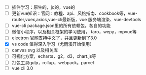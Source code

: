 - [ ] 插件学习：原生的，jq的，vue的
- [ ] 更新vue知识：官网：教程、api、风格指南、cookbook等，vue-router,vuex,axios,vue-cli最新版，vue 服务端渲染、vue-devtools
- [ ] vue-cli package.json里的所有依赖包，各自的功能
- [ ] 微信小程序，以及相关框架的学习使用， taro，wepy，mpvue等
- [ ] electron 官网支持中文了，并且更新到了3.0
- [x] vs code 值得深入学习（尤雨溪开始使用）
- [ ] canvas svg 以及相关库
- [ ] 可视化方案，echarts，g2，d3，chart.js等
- [ ] 打包工具gulp，rollup，webpack，parcel
- [ ] vue cli 3.0
